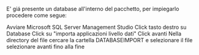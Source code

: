 E' giá presente un database all'interno del pacchetto, per impiegarlo procedere come segue:
 
Avviare Microsoft SQL Server Management Studio
Click tasto destro su Database
Click su "importa applicazioni livello dati"
Click avanti
Nella directory del file cercare la cartella DATABASEIMPORT e selezionare il file
selezionare avanti fino alla fine
